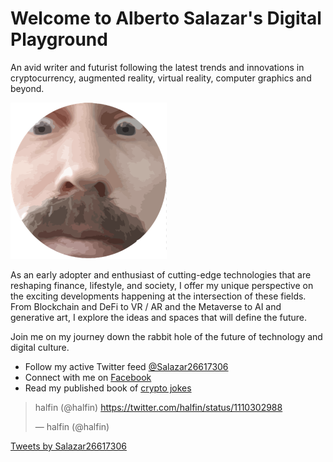 # Welcome to Alberto Salazar's Digital Playground

An avid writer and futurist following the latest trends and innovations in cryptocurrency, augmented reality, virtual reality, computer graphics and beyond.

[![Alberto's portrait image][alberto_img_s]][alberto_img]

As an early adopter and enthusiast of cutting-edge technologies that are reshaping finance, lifestyle, and society, I offer my unique perspective on the exciting developments happening at the intersection of these fields. From Blockchain and DeFi to VR / AR and the Metaverse to AI and generative art, I explore the ideas and spaces that will define the future.

Join me on my journey down the rabbit hole of the future of technology and digital culture.

- Follow my active Twitter feed [@Salazar26617306][alberto_twitter]
- Connect with me on [Facebook][alberto_facebook]
- Read my published book of [crypto jokes][crypto_jokes]

<blockquote class="twitter-tweet" data-lang="en"><p lang="en" dir="ltr">halfin (@halfin) <a href="https://twitter.com/halfin/status/1110302988">https://twitter.com/halfin/status/1110302988</a></p>&mdash; halfin (@halfin) <a href="https://twitter.com/halfin/status/1110302988"></a></blockquote>
<script async="" src="//platform.twitter.com/widgets.js" charset="utf-8"></script>

<a class="twitter-timeline" data-lang="en" data-height="800" href="https://twitter.com/Salazar26617306?ref_src=twsrc%5Etfw">Tweets by Salazar26617306</a> <script async src="https://platform.twitter.com/widgets.js" charset="utf-8"></script>

<!-- REFERENCES -->
[alberto_img]: assets/img/alberto.png "Alberto's portrait image"
[alberto_img_s]: assets/img/alberto250.png "Alberto's portrait image"
[alberto_twitter]: https://twitter.com/Salazar26617306 "Alberto's twitter profile"
[alberto_facebook]: https://web.facebook.com/Salazar26617306 "Alberto's facebook page"
[crypto_jokes]: https://coin-to.win/jokes/ "A dedicated page on my crypto jokes book"
